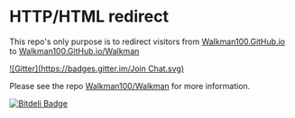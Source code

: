 # HTTP/HTML redirect
This repo's only purpose is to redirect visitors from [Walkman100.GitHub.io](http://walkman100.github.io) to [Walkman100.GitHub.io/Walkman](http://walkman100.github.io/Walkman/)

[![Gitter](https://badges.gitter.im/Join Chat.svg)](https://gitter.im/Walkman100/Walkman?utm_source=badge&utm_medium=badge&utm_campaign=pr-badge&utm_content=badge)

Please see the repo [Walkman100/Walkman](http://github.com/Walkman100/Walkman) for more information.


[![Bitdeli Badge](https://d2weczhvl823v0.cloudfront.net/Walkman100/walkman100.github.io/trend.png)](https://bitdeli.com/free "Bitdeli Badge")

